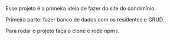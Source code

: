 Esse projeto é a primeira ideia de fazer do site do condimínio.

Primeira parte: fazer banco de dados com os residentes e CRUD.

Para rodar o projeto faça o clone e rode npm i.
